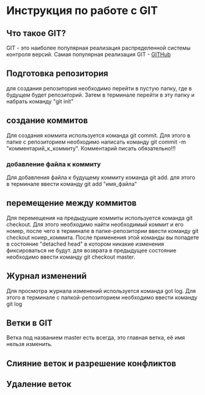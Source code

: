 # Инструкция по работе с GIT

## Что такое GIT?

GIT - это наиболее популярная реализация распределенной системы контроля версий. Самая популярная реализация GIT - [GITHub](https://github.com)

## Подготовка репозитория
для создания репозитория необходимо перейти в пустую папку, где в будущем будет репозиторий. Затем в терминале перейти в эту папку и набрать команду "git init"

## создание коммитов
Для создания коммита используется команда git commit. Для этого в папке с репозиторием необходимо написать команду git commit -m "комментарий_к_коммиту". Комментарий писать обязательно!!!

### добавление файла к коммиту
Для добавления файла к будущему коммиту команда git add. для этого в терминале ввести команду git add "имя_файла" 

## перемещение между коммитов

Для перемещения на предыдущие коммиты используется команда git checkout. Для этого необходимо найти необходимый коммит и его номер, после чего в терминале в папке-репозитории ввести команду git checkout ноиер_коммита. После применения этой команды вы попадете в состояние "detached head" в котором никакие изменения фиксироваться не будут. для возврата в предыдущее состояние необходимо ввести команду git checkout master.

## Журнал изменений

Для просмотра журнала изменений используется команда got log. Для этого в терминале с папкой-репозиторием необходимо ввести команду git log

## Ветки в GIT

Ветка под названием master есть всегда, это главная ветка, её имя нельзя изменить.

## Слияние веток и разрешение конфликтов

## Удаление веток